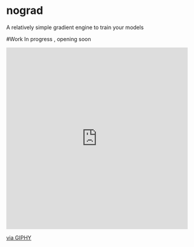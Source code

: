# nograd
A relatively simple gradient engine to train your models 

#Work In progress , opening soon
<iframe src="https://giphy.com/embed/sNqq6dk3uGFJa31vqO" width="480" height="480" style="" frameBorder="0" class="giphy-embed" allowFullScreen></iframe><p><a href="https://giphy.com/gifs/wip-work-in-progress-sNqq6dk3uGFJa31vqO">via GIPHY</a></p>
